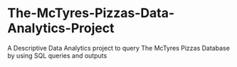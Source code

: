 # The-McTyres-Pizzas-Data-Analytics-Project
A Descriptive Data Analytics project to query The McTyres Pizzas Database by using SQL queries and outputs
